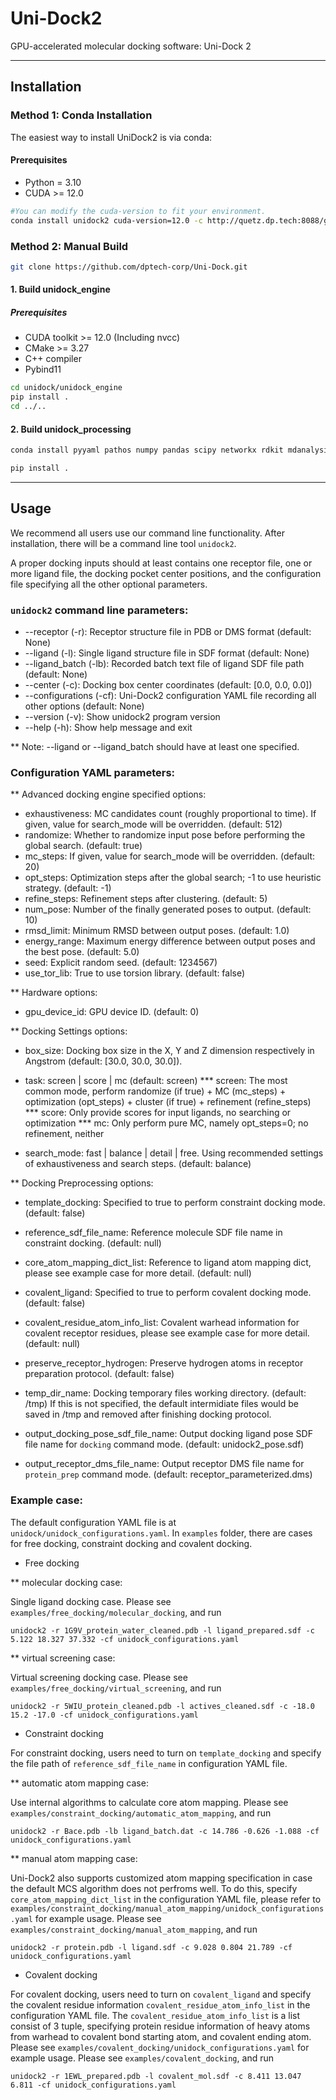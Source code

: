 # Uni-Dock2
GPU-accelerated molecular docking software: Uni-Dock 2

---

## Installation
### Method 1: Conda Installation
The easiest way to install UniDock2 is via conda:

#### Prerequisites
* Python = 3.10
* CUDA >= 12.0

```sh
#You can modify the cuda-version to fit your environment.
conda install unidock2 cuda-version=12.0 -c http://quetz.dp.tech:8088/get/baymax -c conda-forge --no-repodata-use-zst 
```

### Method 2: Manual Build
```sh
git clone https://github.com/dptech-corp/Uni-Dock.git
```

#### 1. Build unidock_engine
##### Prerequisites
* CUDA toolkit >= 12.0 (Including nvcc)
* CMake >= 3.27
* C++ compiler
* Pybind11

```sh
cd unidock/unidock_engine
pip install .
cd ../..
```

#### 2. Build unidock_processing
```sh
conda install pyyaml pathos numpy pandas scipy networkx rdkit mdanalysis pdbfixer openmm cuda-version=12.0 msys_viparr_lpsolve55 ambertools_stable -c http://quetz.dp.tech:8088/get/baymax -c conda-forge --no-repodata-use-zst

pip install .
```

---
## Usage
We recommend all users use our command line functionality.
After installation, there will be a command line tool `unidock2`.

A proper docking inputs should at least contains one receptor file, one or more ligand file, the docking pocket center positions, and the configuration file specifying all the other optional parameters.

### `unidock2` command line parameters:
* --receptor (-r): Receptor structure file in PDB or DMS format (default: None)
* --ligand (-l): Single ligand structure file in SDF format (default: None)
* --ligand_batch (-lb): Recorded batch text file of ligand SDF file path (default: None)
* --center (-c): Docking box center coordinates (default: [0.0, 0.0, 0.0])
* --configurations (-cf): Uni-Dock2 configuration YAML file recording all other options (default: None)
* --version (-v): Show unidock2 program version
* --help (-h): Show help message and exit

** Note: --ligand or --ligand_batch should have at least one specified.

### Configuration YAML parameters:
** Advanced docking engine specified options:
* exhaustiveness: MC candidates count (roughly proportional to time). If given, value for search_mode will be overridden. (default: 512)
* randomize: Whether to randomize input pose before performing the global search. (default: true)
* mc_steps: If given, value for search_mode will be overridden. (default: 20)
* opt_steps: Optimization steps after the global search; -1 to use heuristic strategy. (default: -1)
* refine_steps: Refinement steps after clustering. (default: 5)
* num_pose: Number of the finally generated poses to output. (default: 10)
* rmsd_limit: Minimum RMSD between output poses. (default: 1.0)
* energy_range: Maximum energy difference between output poses and the best pose. (default: 5.0)
* seed: Explicit random seed. (default: 1234567)
* use_tor_lib: True to use torsion library. (default: false)

** Hardware options:
* gpu_device_id: GPU device ID. (default: 0)

** Docking Settings options:
* box_size: Docking box size in the X, Y and Z dimension respectively in Angstrom (default: [30.0, 30.0, 30.0]).
* task: screen | score | mc (default: screen)
*** screen: The most common mode, perform randomize (if true) + MC (mc_steps) + optimization (opt_steps) + cluster (if true) + refinement (refine_steps)
*** score: Only provide scores for input ligands, no searching or optimization
*** mc: Only perform pure MC, namely opt_steps=0; no refinement, neither

* search_mode: fast | balance | detail | free. Using recommended settings of exhaustiveness and search steps. (default: balance)

** Docking Preprocessing options:
* template_docking: Specified to true to perform constraint docking mode. (default: false)
* reference_sdf_file_name: Reference molecule SDF file name in constraint docking. (default: null)
* core_atom_mapping_dict_list: Reference to ligand atom mapping dict, please see example case for more detail. (default: null)
* covalent_ligand: Specified to true to perform covalent docking mode. (default: false)
* covalent_residue_atom_info_list: Covalent warhead information for covalent receptor residues, please see example case for more detail. (default: null)
* preserve_receptor_hydrogen: Preserve hydrogen atoms in receptor preparation protocol. (default: false)
* temp_dir_name: Docking temporary files working directory. (default: /tmp)
                 If this is not specified, the default intermidiate files would be saved in /tmp and removed after finishing docking protocol.

* output_docking_pose_sdf_file_name: Output docking ligand pose SDF file name for `docking` command mode. (default: unidock2_pose.sdf)
* output_receptor_dms_file_name: Output receptor DMS file name for `protein_prep` command mode. (default: receptor_parameterized.dms)


### Example case:
The default configuration YAML file is at `unidock/unidock_configurations.yaml`.
In `examples` folder, there are cases for free docking, constraint docking and covalent docking.

* Free docking

** molecular docking case:

Single ligand docking case. Please see `examples/free_docking/molecular_docking`, and run
```
unidock2 -r 1G9V_protein_water_cleaned.pdb -l ligand_prepared.sdf -c 5.122 18.327 37.332 -cf unidock_configurations.yaml
```


** virtual screening case:

Virtual screening docking case. Please see `examples/free_docking/virtual_screening`, and run
```
unidock2 -r 5WIU_protein_cleaned.pdb -l actives_cleaned.sdf -c -18.0 15.2 -17.0 -cf unidock_configurations.yaml
```


* Constraint docking

For constraint docking, users need to turn on `template_docking` and specify the file path of `reference_sdf_file_name` in configuration YAML file.

** automatic atom mapping case:

Use internal algorithms to calculate core atom mapping. Please see `examples/constraint_docking/automatic_atom_mapping`, and run
```
unidock2 -r Bace.pdb -lb ligand_batch.dat -c 14.786 -0.626 -1.088 -cf unidock_configurations.yaml
```


** manual atom mapping case:

Uni-Dock2 also supports customized atom mapping specification in case the default MCS algorithm does not perfroms well.
To do this, specify `core_atom_mapping_dict_list` in the configuration YAML file, please refer to `examples/constraint_docking/manual_atom_mapping/unidock_configurations.yaml` for example usage.
Please see `examples/constraint_docking/manual_atom_mapping`, and run
```
unidock2 -r protein.pdb -l ligand.sdf -c 9.028 0.804 21.789 -cf unidock_configurations.yaml
```


* Covalent docking

For covalent docking, users need to turn on `covalent_ligand` and specify the covalent residue information `covalent_residue_atom_info_list` in the configuration YAML file.
The `covalent_residue_atom_info_list` is a list consist of 3 tuple, specifying protein residue information of heavy atoms from warhead to covalent bond starting atom, and covalent ending atom.
Please see `examples/covalent_docking/unidock_configurations.yaml` for example usage.
Please see `examples/covalent_docking`, and run
```
unidock2 -r 1EWL_prepared.pdb -l covalent_mol.sdf -c 8.411 13.047 6.811 -cf unidock_configurations.yaml
```
